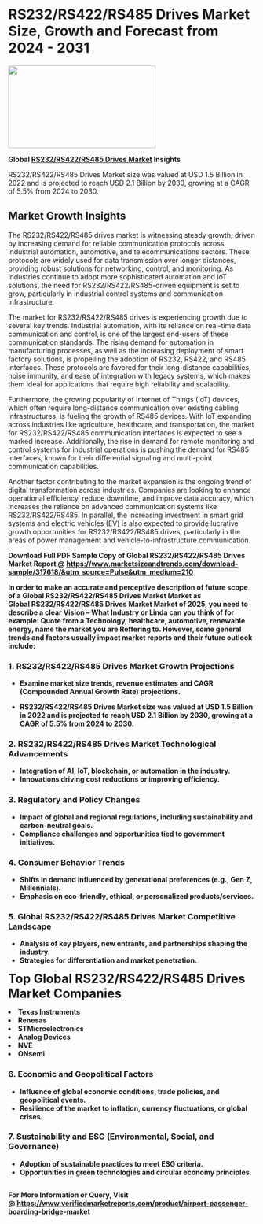 <H1>RS232/RS422/RS485 Drives Market Size, Growth and Forecast from 2024 - 2031</H1><img class="aligncenter size-medium wp-image-584254" src="https://thirdeyenews.in/wp-content/uploads/2024/09/Global-Market-Research-300x168.jpeg" alt="" width="300" height="168" /><p><strong>Global&nbsp;<a href="https://www.marketsizeandtrends.com/download-sample/317618/&amp;utm_source=Pulse&amp;utm_medium=210">RS232/RS422/RS485 Drives Market</a> Insights</strong></p><p>RS232/RS422/RS485 Drives Market size was valued at USD 1.5 Billion in 2022 and is projected to reach USD 2.1 Billion by 2030, growing at a CAGR of 5.5% from 2024 to 2030.</p><p><h2>Market Growth Insights</h2> <p>The RS232/RS422/RS485 drives market is witnessing steady growth, driven by increasing demand for reliable communication protocols across industrial automation, automotive, and telecommunications sectors. These protocols are widely used for data transmission over longer distances, providing robust solutions for networking, control, and monitoring. As industries continue to adopt more sophisticated automation and IoT solutions, the need for RS232/RS422/RS485-driven equipment is set to grow, particularly in industrial control systems and communication infrastructure.</p> <p><strong></strong></p> <p>The market for RS232/RS422/RS485 drives is experiencing growth due to several key trends. Industrial automation, with its reliance on real-time data communication and control, is one of the largest end-users of these communication standards. The rising demand for automation in manufacturing processes, as well as the increasing deployment of smart factory solutions, is propelling the adoption of RS232, RS422, and RS485 interfaces. These protocols are favored for their long-distance capabilities, noise immunity, and ease of integration with legacy systems, which makes them ideal for applications that require high reliability and scalability.</p> <p>Furthermore, the growing popularity of Internet of Things (IoT) devices, which often require long-distance communication over existing cabling infrastructures, is fueling the growth of RS485 devices. With IoT expanding across industries like agriculture, healthcare, and transportation, the market for RS232/RS422/RS485 communication interfaces is expected to see a marked increase. Additionally, the rise in demand for remote monitoring and control systems for industrial operations is pushing the demand for RS485 interfaces, known for their differential signaling and multi-point communication capabilities.</p> <p>Another factor contributing to the market expansion is the ongoing trend of digital transformation across industries. Companies are looking to enhance operational efficiency, reduce downtime, and improve data accuracy, which increases the reliance on advanced communication systems like RS232/RS422/RS485. In parallel, the increasing investment in smart grid systems and electric vehicles (EV) is also expected to provide lucrative growth opportunities for RS232/RS422/RS485 drives, particularly in the areas of power management and vehicle-to-infrastructure communication.</p> <p><strong></p><p><span class=""><strong>Download Full PDF Sample Copy of Global RS232/RS422/RS485 Drives Market Report</strong> @ <a href="https://www.marketsizeandtrends.com/download-sample/317618/&amp;utm_source=Pulse&amp;utm_medium=210" target="_blank">https://www.marketsizeandtrends.com/download-sample/317618/&amp;utm_source=Pulse&amp;utm_medium=210</a></span></p><p>In order to make an accurate and perceptive description of future scope of a Global&nbsp;RS232/RS422/RS485 Drives Market Market as Global&nbsp;RS232/RS422/RS485 Drives Market Market of 2025, you need to describe a clear Vision &ndash; What Industry or Linda can you think of for example: Quote from a Technology, healthcare, automotive, renewable energy, name the market you are Reffering to. However, some general trends and factors usually impact market reports and their future outlook include:</p><h3>1.&nbsp;<strong>RS232/RS422/RS485 Drives Market Growth Projections</strong></h3><ul><li>Examine market size trends, revenue estimates and CAGR (Compounded Annual Growth Rate) projections.</li><li><p>RS232/RS422/RS485 Drives Market size was valued at USD 1.5 Billion in 2022 and is projected to reach USD 2.1 Billion by 2030, growing at a CAGR of 5.5% from 2024 to 2030.</p></li></ul><h3>2.&nbsp;<strong>RS232/RS422/RS485 Drives Market Technological Advancements</strong></h3><ul><li>Integration of AI, IoT, blockchain, or automation in the industry.</li><li>Innovations driving cost reductions or improving efficiency.</li></ul><h3>3.&nbsp;<strong>Regulatory and Policy Changes</strong></h3><ul><li>Impact of global and regional regulations, including sustainability and carbon-neutral goals.</li><li>Compliance challenges and opportunities tied to government initiatives.</li></ul><h3>4.&nbsp;<strong>Consumer Behavior Trends</strong></h3><ul><li>Shifts in demand influenced by generational preferences (e.g., Gen Z, Millennials).</li><li>Emphasis on eco-friendly, ethical, or personalized products/services.</li></ul><h3>5.&nbsp;<strong>Global RS232/RS422/RS485 Drives Market Competitive Landscape</strong></h3><ul><li>Analysis of key players, new entrants, and partnerships shaping the industry.</li><li>Strategies for differentiation and market penetration.</li></ul><p data-pm-slice="1 1 []"><span style="color: inherit; font-family: inherit; font-size: 25px;">Top Global RS232/RS422/RS485 Drives Market Companies</span></p><div class="" data-test-id=""><p><li>Texas Instruments</li><li> Renesas</li><li> STMicroelectronics</li><li> Analog Devices</li><li> NVE</li><li> ONsemi</li></p></div><h3>6.&nbsp;<strong>Economic and Geopolitical Factors</strong></h3><ul><li>Influence of global economic conditions, trade policies, and geopolitical events.</li><li>Resilience of the market to inflation, currency fluctuations, or global crises.</li></ul><h3>7.&nbsp;<strong>Sustainability and ESG (Environmental, Social, and Governance)</strong></h3><ul><li>Adoption of sustainable practices to meet ESG criteria.</li><li>Opportunities in green technologies and circular economy principles.</li></ul><h2><strong style="font-size: 14px;">For More Information or Query, Visit @&nbsp;</strong><a style="background-color: #ffffff; font-size: 14px;" href="https://www.marketsizeandtrends.com/report/rs232-rs422-rs485-drives-market/" target="_blank">https://www.verifiedmarketreports.com/product/airport-passenger-boarding-bridge-market</a></h2>
